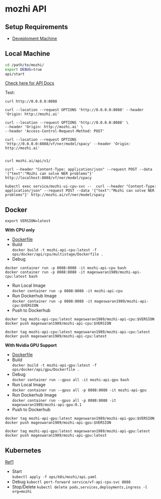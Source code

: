 # mozhi API

## Setup Requirements
- [Deveploment Machine](dev_machine.md)

## Local Machine

```bash
cd /path/to/mozhi/
export DEBUG=true
api/start
```
[Check here for API Docs](http://localhost:8088/docs)

Test: 
```
curl http://0.0.0.0:8088

curl --location --request OPTIONS 'http://0.0.0.0:8088' --header 'Origin: http://mozhi.ai'

curl --location --request OPTIONS 'http://0.0.0.0:8088' \
--header 'Origin: http://mozhi.ai' \
--header 'Access-Control-Request-Method: POST' 

curl --location --request OPTIONS 'http://0.0.0.0:8088/vf/ner/model/spacy' --header 'Origin: http://mozhi.ai'


curl mozhi.ai/api/v1/

curl --header "Content-Type: application/json" --request POST --data '{"text":"Mozhi can solve NER problems"}' http://localhost:8088/vf/ner/model/spacy

kubectl exec service/mozhi-ui-cpu-svc --  curl --header "Content-Type: application/json" --request POST --data '{"text":"Mozhi can solve NER problems"}' http://mozhi.ai/vf/ner/model/spacy

```

## Docker

`export VERSION=latest`

**With CPU only**

- [Dockerfile](../../../ops/docker/api/cpu/multistage/Dockerfile)
- Build  
`
docker build -t mozhi-api-cpu:latest -f ops/docker/api/cpu/multistage/Dockerfile .
`
- Debug  
```
docker container run -p 8088:8088 -it mozhi-api-cpu bash
docker container run -p 8088:8088 -it mageswaran1989/mozhi-api-cpu:latest bash
```
- Run Local Image  
`
docker container run -p 8088:8088 -it mozhi-api-cpu
`
- Run Dockerhub Image  
`
docker container run -p 8088:8088 -it mageswaran1989/mozhi-api-cpu:$VERSION
`
- Push to Dockerhub    
```
docker tag mozhi-api-cpu:latest mageswaran1989/mozhi-api-cpu:$VERSION
docker push mageswaran1989/mozhi-api-cpu:$VERSION

docker tag mozhi-api-cpu:latest mageswaran1989/mozhi-api-cpu:latest
docker push mageswaran1989/mozhi-api-cpu:latest
```

**With Nvidia GPU Support**
- [Dockerfile](../../../ops/docker/api/gpu/Dockerfile)
- Build  
`
docker build -t mozhi-api-gpu:latest -f ops/docker/api/gpu/Dockerfile .
`
- Debug  
`
docker container run --gpus all -it mozhi-api-gpu bash
`
- Run Local Image  
`
docker container run --gpus all -p 8088:8088 -it mozhi-api-gpu
`
- Run Dockerhub Image  
`
docker container run --gpus all -p 8088:8088 -it mageswaran1989/mozhi-api-gpu:0.1
`
- Push to Dockerhub    
```
docker tag mozhi-api-gpu:latest mageswaran1989/mozhi-api-gpu:$VERSION
docker push mageswaran1989/mozhi-api-gpu:$VERSION

docker tag mozhi-api-gpu:latest mageswaran1989/mozhi-api-gpu:latest
docker push mageswaran1989/mozhi-api-gpu:latest
```


## Kubernetes

[Ref1](https://github.com/4OH4/kubernetes-fastapi)

- Start  
`
kubectl apply -f ops/k8s/mozhi/api.yaml
`
- Debug
`
kubectl port-forward service/vf-api-cpu-svc 8088
`  
- Stop/Delete
`
kubectl delete pods,services,deployments,ingress -l org=mozhi   
`